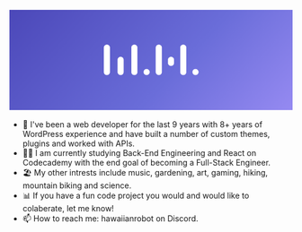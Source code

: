 ![Header](https://github.com/MelindaH26/MelindaH26/blob/main/msh-branding-github-header.png?raw=true)
- 🌱 I've been a web developer for the last 9 years with 8+ years of WordPress experience and have built a number of custom themes, plugins and worked with APIs.
- 👩‍🎓 I am currently studying Back-End Engineering and React on Codecademy with the end goal of becoming a Full-Stack Engineer.
- 🏖️ My other intrests include music, gardening, art, gaming, hiking, mountain biking and science.
- 📊 If you have a fun code project you would and would like to colaberate, let me know!
- 📫 How to reach me: hawaiianrobot on Discord.

<!---
MelindaH26/MelindaH26 is a ✨ special ✨ repository because its `README.md` (this file) appears on your GitHub profile.
You can click the Preview link to take a look at your changes.
--->
